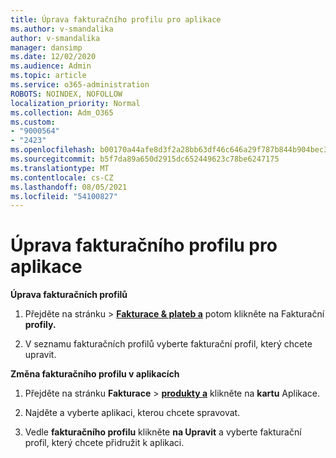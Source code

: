 ```yaml
---
title: Úprava fakturačního profilu pro aplikace
ms.author: v-smandalika
author: v-smandalika
manager: dansimp
ms.date: 12/02/2020
ms.audience: Admin
ms.topic: article
ms.service: o365-administration
ROBOTS: NOINDEX, NOFOLLOW
localization_priority: Normal
ms.collection: Adm_O365
ms.custom:
- "9000564"
- "2423"
ms.openlocfilehash: b00170a44afe8d3f2a28bb63df46c646a29f787b844b904bec3b3006fefba300
ms.sourcegitcommit: b5f7da89a650d2915dc652449623c78be6247175
ms.translationtype: MT
ms.contentlocale: cs-CZ
ms.lasthandoff: 08/05/2021
ms.locfileid: "54100827"
---
```

# <a name="edit-billing-profile-for-apps"></a>Úprava fakturačního profilu pro aplikace

**Úprava fakturačních profilů**

1. Přejděte na stránku  >  **[Fakturace & plateb a](https://go.microsoft.com/fwlink/p/?linkid=848039)** potom klikněte na Fakturační **profily.**

2. V seznamu fakturačních profilů vyberte fakturační profil, který chcete upravit.

**Změna fakturačního profilu v aplikacích**

1. Přejděte na stránku **Fakturace**  >  **[produkty a](https://go.microsoft.com/fwlink/p/?linkid=842054)** klikněte na **kartu** Aplikace.

2. Najděte a vyberte aplikaci, kterou chcete spravovat.  

3. Vedle **fakturačního profilu** klikněte **na Upravit** a vyberte fakturační profil, který chcete přidružit k aplikaci.
